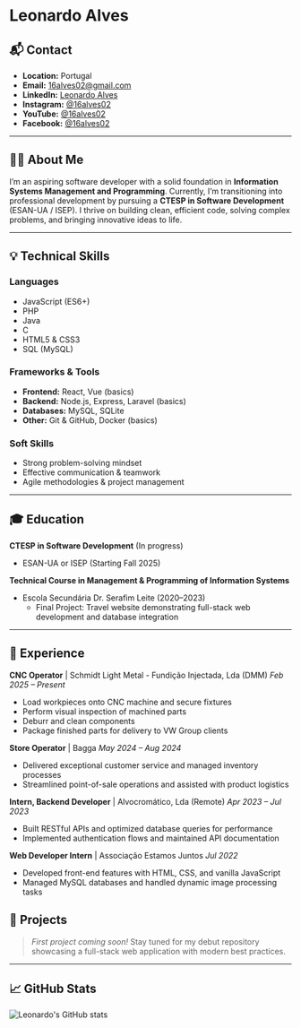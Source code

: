 # Leonardo Alves

## 📬 Contact
- **Location:** Portugal
- **Email:** [16alves02@gmail.com](mailto:16alves02@gmail.com)
- **LinkedIn:** [Leonardo Alves](https://www.linkedin.com/in/leonardo-alves-502ba8291/)
- **Instagram:** [@16alves02](https://www.instagram.com/16alves02/)
- **YouTube:** [@16alves02](https://www.youtube.com/@16alves02)
- **Facebook:** [@16alves02](https://www.facebook.com/profile.php?id=61557924755370)

---

## 👨‍💻 About Me
I’m an aspiring software developer with a solid foundation in **Information Systems Management and Programming**. Currently, I’m transitioning into professional development by pursuing a **CTESP in Software Development** (ESAN-UA / ISEP). I thrive on building clean, efficient code, solving complex problems, and bringing innovative ideas to life.

---

## 💡 Technical Skills

### Languages
- JavaScript (ES6+)
- PHP
- Java
- C
- HTML5 & CSS3
- SQL (MySQL)

### Frameworks & Tools
- **Frontend:** React, Vue (basics)
- **Backend:** Node.js, Express, Laravel (basics)
- **Databases:** MySQL, SQLite
- **Other:** Git & GitHub, Docker (basics)

### Soft Skills
- Strong problem-solving mindset
- Effective communication & teamwork
- Agile methodologies & project management

---

## 🎓 Education

**CTESP in Software Development** (In progress)
- ESAN-UA or ISEP (Starting Fall 2025)

**Technical Course in Management & Programming of Information Systems**
- Escola Secundária Dr. Serafim Leite (2020–2023)
  - Final Project: Travel website demonstrating full-stack web development and database integration

---

## 💼 Experience

**CNC Operator** | Schmidt Light Metal - Fundição Injectada, Lda (DMM)
*Feb 2025 – Present*
- Load workpieces onto CNC machine and secure fixtures
- Perform visual inspection of machined parts
- Deburr and clean components
- Package finished parts for delivery to VW Group clients

**Store Operator** | Bagga
*May 2024 – Aug 2024*
- Delivered exceptional customer service and managed inventory processes
- Streamlined point-of-sale operations and assisted with product logistics

**Intern, Backend Developer** | Alvocromático, Lda (Remote)
*Apr 2023 – Jul 2023*
- Built RESTful APIs and optimized database queries for performance
- Implemented authentication flows and maintained API documentation

**Web Developer Intern** | Associação Estamos Juntos
*Jul 2022*
- Developed front-end features with HTML, CSS, and vanilla JavaScript
- Managed MySQL databases and handled dynamic image processing tasks

## 🚀 Projects

> *First project coming soon!* Stay tuned for my debut repository showcasing a full-stack web application with modern best practices.

---

## 📈 GitHub Stats

![Leonardo's GitHub stats](https://github-readme-stats.vercel.app/api?username=16alves02&show_icons=true&theme=github_dark)

```
